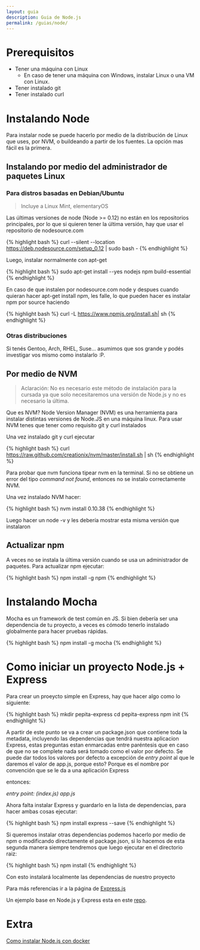 ```yaml
---
layout: guia
description: Guia de Node.js
permalink: /guias/node/
---
```


# Prerequisitos 

* Tener una máquina con Linux
    - En caso de tener una máquina con Windows, instalar Linux o una VM con Linux.
* Tener instalado git
* Tener instalado curl 


# Instalando Node

Para instalar node se puede hacerlo por medio de la distribución de Linux que uses, por NVM,
o buildeando a partir de los fuentes. La opción mas fácil es la primera. 

## Instalando por medio del administrador de paquetes Linux 

### Para distros basadas en Debian/Ubuntu

> Incluye a Linux Mint, elementaryOS

Las últimas versiones de node (Node >= 0.12) no están en los repositorios principales, por lo
que si quieren tener la última versión, hay que usar el repositorio de nodesource.com

{% highlight bash %}
curl --silent --location https://deb.nodesource.com/setup_0.12 | sudo bash -
{% endhighlight %}

Luego, instalar normalmente con apt-get

{% highlight bash %}
sudo apt-get install --yes nodejs npm build-essential
{% endhighlight %}

En caso de que instalen por nodesource.com node y despues cuando quieran hacer apt-get install npm, les falle, lo que pueden hacer es instalar npm por source haciendo

{% highlight bash %}
curl -L https://www.npmjs.org/install.sh| sh
{% endhighlight %}

### Otras distribuciones

Si tenés Gentoo, Arch, RHEL, Suse... asumimos que sos grande y podés investigar vos mismo como instalarlo :P. 

## Por medio de NVM

<blockquote>
Aclaración: No es necesario este método de instalación para la cursada ya que solo necesitaremos
una versión de Node.js y no es necesario la última.
</blockquote>
 

Que es NVM? Node Version Manager (NVM) es una herramienta para instalar distintas versiones de
Node.JS en una máquina linux. Para usar NVM tenes que tener como requisito git y curl instalados
 
Una vez instalado git y curl ejecutar

{% highlight bash %}
curl https://raw.github.com/creationix/nvm/master/install.sh | sh
{% endhighlight %}

Para probar que nvm funciona tipear nvm en la terminal. Si no se obtiene un 
error del tipo *command not found*, entonces no se instalo correctamente NVM.

Una vez instalado NVM hacer:

{% highlight bash %}
nvm install 0.10.38
{% endhighlight %}

Luego hacer un node -v y les debería mostrar esta misma versión que instalaron

## Actualizar npm

A veces no se instala la última versión cuando se usa un administrador de paquetes. Para actualizar
npm ejecutar: 

{% highlight bash %}
npm install -g npm
{% endhighlight %}

# Instalando Mocha

Mocha es un framework de test común en JS. Si bien debería ser una dependencia de tu proyecto, a veces es cómodo tenerlo instalado globalmente para hacer pruebas rápidas. 

{% highlight bash %}
npm install -g mocha
{% endhighlight %}

# Como iniciar un proyecto Node.js + Express

Para crear un proeycto simple en Express, hay que hacer algo como lo siguiente:

{% highlight bash %}
mkdir pepita-express
cd pepita-express
npm init
{% endhighlight %}

A partir de este punto se va a crear un package.json que contiene toda la metadata, incluyendo
las dependencias que tendrá nuestra aplicacion Express, estas preguntas estan enmarcadas entre
paréntesis que en caso de que no se complete nada será tomado como el valor por defecto.
Se puede dar todos los valores por defecto a excepción de *entry point* al que le daremos el valor
de app.js, porque esto? Porque es el nombre por convención que se le da a una aplicación Express

entonces:

*entry point: (index.js) app.js*

Ahora falta instalar Express y guardarlo en la lista de dependencias, para hacer ambas cosas
ejecutar:

{% highlight bash %}
npm install express --save
{% endhighlight %}

Si queremos instalar otras dependencias podemos hacerlo por medio de npm o modificando directamente
el package.json, si lo hacemos de esta segunda manera siempre tendremos que luego ejecutar en el 
directorio raiz:

{% highlight bash %}
npm install
{% endhighlight %}

Con esto instalará localmente las dependencias de nuestro proyecto

Para más referencias ir a la página de [Express.js](http://expressjs.com/starter/installing.html)

Un ejemplo base en Node.js y Express esta en este [repo](https://github.com/arquitecturas-concurrentes/iasc-expressstub-nodejs).

# Extra

[Como instalar Node.js con docker](https://programmaticponderings.wordpress.com/2014/11/17/install-the-latest-versions-of-node-js-and-npm-into-a-docker-ubuntu-container-with-or-without-the-need-for-root-access-easily-update-both-applications-to-the-latest-versions/) 

